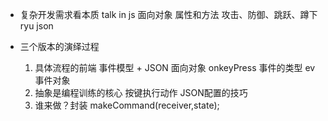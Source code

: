 - 复杂开发需求看本质
    talk in js   面向对象
    属性和方法
    攻击、防御、跳跃、蹲下 ryu   json

- 三个版本的演绎过程
    1. 具体流程的前端
        事件模型 + JSON 面向对象
        onkeyPress 事件的类型   ev事件对象
    2. 抽象是编程训练的核心
        按键执行动作 JSON配置的技巧
    3. 谁来做？封装
        makeCommand(receiver,state);